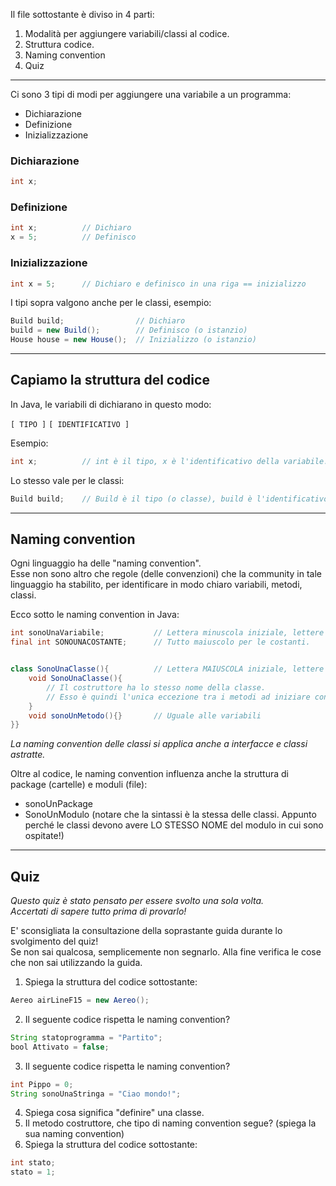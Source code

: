 Il file sottostante è diviso in 4 parti:
1. Modalità per aggiungere variabili/classi al codice.
2. Struttura codice.
3. Naming convention
4. Quiz
****
Ci sono 3 tipi di modi per aggiungere una variabile a un programma:
- Dichiarazione
- Definizione
- Inizializzazione

### Dichiarazione
```Java
int x;
```
### Definizione
```Java
int x;          // Dichiaro
x = 5;          // Definisco
```
### Inizializzazione
```Java
int x = 5;      // Dichiaro e definisco in una riga == inizializzo
```

I tipi sopra valgono anche per le classi, esempio:
```Java
Build build;                // Dichiaro
build = new Build();        // Definisco (o istanzio)
House house = new House();  // Inizializzo (o istanzio)
```
****
## Capiamo la struttura del codice
In Java, le variabili di dichiarano in questo modo:

`[ TIPO ]` `[ IDENTIFICATIVO ]`

Esempio:
```Java
int x;          // int è il tipo, x è l'identificativo della variabile.
```
Lo stesso vale per le classi:
```Java
Build build;    // Build è il tipo (o classe), build è l'identificativo.
```
****
## Naming convention
Ogni linguaggio ha delle "naming convention". \
Esse non sono altro che regole (delle convenzioni) che la community in tale linguaggio 
ha stabilito, per identificare in modo chiaro variabili, metodi, classi.

Ecco sotto le naming convention in Java:
```Java
int sonoUnaVariabile;           // Lettera minuscola iniziale, lettere maiuscole per separare le singole parole.
final int SONOUNACOSTANTE;      // Tutto maiuscolo per le costanti.


class SonoUnaClasse(){          // Lettera MAIUSCOLA iniziale, lettere maiuscole per separare le singole parole.
    void SonoUnaClasse(){ 
        // Il costruttore ha lo stesso nome della classe. 
        // Esso è quindi l'unica eccezione tra i metodi ad iniziare con la lettera maiuscola.
    }
    void sonoUnMetodo(){}       // Uguale alle variabili
}}
```

_La naming convention delle classi si applica anche a interfacce e classi astratte._

Oltre al codice, le naming convention influenza anche la struttura di
package (cartelle) e moduli (file):
- sonoUnPackage
- SonoUnModulo (notare che la sintassi è la stessa delle classi. Appunto perché le classi devono avere LO STESSO NOME del modulo in cui sono ospitate!)
****

## Quiz
*Questo quiz è stato pensato per essere svolto una sola volta. \
Accertati di sapere tutto prima di provarlo!*

E' sconsigliata la consultazione della soprastante guida durante lo svolgimento
del quiz! \
Se non sai qualcosa, semplicemente non segnarlo. Alla fine verifica le cose che non sai utilizzando la guida.

1. Spiega la struttura del codice sottostante:
```Java
Aereo airLineF15 = new Aereo();
```
2. Il seguente codice rispetta le naming convention?
```Java
String statoprogramma = "Partito";
bool Attivato = false;
```
3. Il seguente codice rispetta le naming convention?
```Java
int Pippo = 0;
String sonoUnaStringa = "Ciao mondo!";
```
4. Spiega cosa significa "definire" una classe.
5. Il metodo costruttore, che tipo di naming convention segue? (spiega la sua naming convention)
6. Spiega la struttura del codice sottostante:
```Java
int stato;
stato = 1;
```